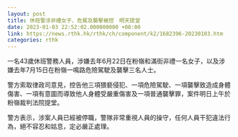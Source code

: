 ```yaml
---
layout: post
title: 休班警涉非禮女子、危駕及襲擊被控　明天提堂
date: 2023-01-03 22:52:02.000000000 +08:00
link: https://news.rthk.hk/rthk/ch/component/k2/1682396-20230103.htm
categories: rthk
---
```


一名43歲休班警務人員，涉嫌去年6月22日在粉嶺和滿街非禮一名女子，以及涉嫌去年7月15日在粉嶺一鳴路危險駕駛及襲擊三名人士。

警方索取律政司意見，控告他三項猥褻侵犯、一項危險駕駛、一項襲擊致造成身體傷害、一項有意圖而導致他人身體受嚴重傷害及一項普通襲擊罪，案件明日上午於粉嶺裁判法院提堂。

警方表示，涉案人員已經被停職，警隊非常重視人員的操守，任何人員干犯違法行為，絕不容忍和姑息，定必嚴正處理。
